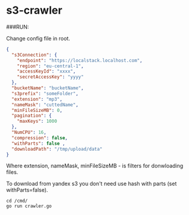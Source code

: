# s3-crawler

###RUN:

Change config file in root.
```json
{
  "s3Connection": {
    "endpoint": "https://localstack.localhost.com",
    "region": "eu-central-1",
    "accessKeyId": "xxxx",
    "secretAccessKey": "yyyy"
  },
  "bucketName": "bucketName",
  "s3prefix": "someFolder",
  "extension": "mp3", 
  "nameMask": "cuttedName",
  "minFileSizeMB": 0,
  "pagination": {
    "maxKeys": 1000
  },
  "NumCPU": 16,
  "compression": false,
  "withParts": false ,
  "downloadPath": "/tmp/upload/data"
}
```
Where extension, nameMask, minFileSizeMB - is filters for donwloading files.

To download from yandex s3 you don't need use hash with parts (set withParts=false).


```shell
cd /cmd/
go run crawler.go
```
